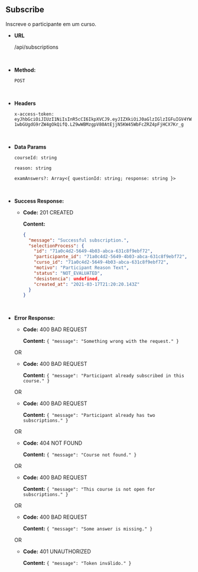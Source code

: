 ## **Subscribe**

Inscreve o participante em um curso.

- **URL**

  /api/subscriptions

</br>

- **Method:**

  `POST`

</br>

- **Headers**

  `x-access-token: eyJhbGciOiJIUzI1NiIsInR5cCI6IkpXVCJ9.eyJIZXkiOiJ0aGlzIGlzIGFuIGV4YW1wbGUgdG9rZW4gOkQifQ.LZ9wWBMzgpV80AtEjjN5KW45WbFcZRZ4pFjHCX7Kr_g`

</br>

- **Data Params**

  `courseId: string`

  `reason: string`

  `examAnswers?: Array<{ questionId: string; response: string }>`

</br>

- **Success Response:**

  - **Code:** 201 CREATED

    **Content:**

    ```json
    {
      "message": "Successful subscription.",
      "selectionProcess": {
        "id": "71a0c4d2-5649-4b03-abca-631c8f9ebf72",
        "participante_id": "71a0c4d2-5649-4b03-abca-631c8f9ebf72",
        "curso_id": "71a0c4d2-5649-4b03-abca-631c8f9ebf72",
        "motivo": "Participant Reason Text",
        "status": "NOT_EVALUATED",
        "desistencia": undefined,
        "created_at": "2021-03-17T21:20:20.143Z"
      }
    }
    ```

</br>

- **Error Response:**

  - **Code:** 400 BAD REQUEST

    **Content:** `{ "message": "Something wrong with the request." }`

  OR

  - **Code:** 400 BAD REQUEST

    **Content:** `{ "message": "Participant already subscribed in this course." }`

  OR

  - **Code:** 400 BAD REQUEST

    **Content:** `{ "message": "Participant already has two subscriptions." }`

  OR

  - **Code:** 404 NOT FOUND

    **Content:** `{ "message": "Course not found." }`

  OR

  - **Code:** 400 BAD REQUEST

    **Content:** `{ "message": "This course is not open for subscriptions." }`

  OR

  - **Code:** 400 BAD REQUEST

    **Content:** `{ "message": "Some answer is missing." }`

  OR

  - **Code:** 401 UNAUTHORIZED

    **Content:** `{ "message": "Token inválido." }`
